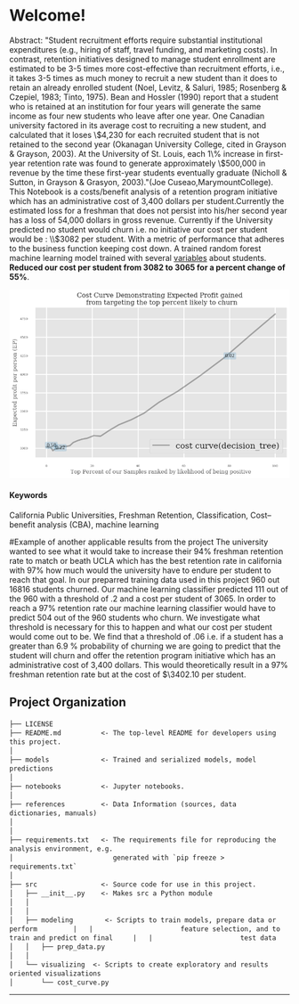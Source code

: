 
# Welcome! 

Abstract: "Student recruitment efforts require substantial institutional expenditures (e.g., hiring of staff, travel funding, and marketing costs). In contrast, retention initiatives designed to manage student enrollment are estimated to be 3-5 times more cost-effective than recruitment efforts, i.e., it takes 3-5 times as much money to recruit a new student than it does to retain an already enrolled student (Noel, Levitz, & Saluri, 1985; Rosenberg & Czepiel, 1983; Tinto, 1975). Bean and Hossler (1990) report that a student who is retained at an institution for four years will generate the same income as four new students who leave after one year. One Canadian university factored in its average cost to recruiting a new student, and calculated that it loses \\$4,230 for each recruited student that is not retained to the second year (Okanagan University College, cited in Grayson & Grayson, 2003). At the University of St. Louis, each 1\% increase in first-year retention rate was found to generate approximately \$500,000 in revenue by the time these first-year students eventually graduate (Nicholl & Sutton, in Grayson & Grasyon, 2003)."(Joe Cuseao,MarymountCollege). This Notebook is a costs/benefit analysis of a retention program initiative which has an administrative cost of 3,400 dollars per student.Currently the estimated loss for a freshman that does not persist into his/her second year has a loss of 54,000 dollars in gross revenue.  Currently if the University predicted no student would churn i.e. no initiative our cost per student would be : \\$3082 per student. With a metric of performance that adheres to the business function keeping cost down. A trained random forest machine learning model trained with several [variables](https://github.com/clazaro97chosen/CSU_CostBenefit_Analysis/blob/master/references/Data_Dictionary.txt) about students. **Reduced our cost per student from 3082 to 3065 for a percent change of 55%**.

![alt test](images/costcurve.PNG)

#### Keywords
California Public Universities, Freshman Retention, Classification, Cost–benefit analysis (CBA), machine learning


#Example of another applicable results from the project
The university wanted to see what it would take to increase their 94% freshman retention rate to match or beath UCLA which has the best retention rate in california with 97% how much would the university have to endure per student to reach that goal. In our preparred training data used in this project 960 out 16816 students churned. Our machine learning classifier predicted 111 out of the 960 with a threshold of .2 and a cost per student of 3065. In order to reach a 97% retention rate our machine learning classifier would have to predict 504 out of the 960 students who churn. We investigate what threshold is necessary for this to happen and what our cost per student would come out to be. We find that a threshold of .06 i.e. if a student has a greater than 6.9 % probability of churning we are going to predict that the student will churn and offer the retention program initiative which has an administrative cost of 3,400 dollars. This would theoretically result in a 97% freshman retention rate but at the cost of $\\3402.10 per student.


Project Organization
------------

    ├── LICENSE
    ├── README.md          <- The top-level README for developers using this project.
    │
    ├── models             <- Trained and serialized models, model predictions
    │
    ├── notebooks          <- Jupyter notebooks.
    │
    ├── references         <- Data Information (sources, data dictionaries, manuals)
    │
    │
    ├── requirements.txt   <- The requirements file for reproducing the analysis environment, e.g.
    │                         generated with `pip freeze > requirements.txt`
    │
    ├── src                <- Source code for use in this project.
    │   ├── __init__.py    <- Makes src a Python module
    │   │
    │   │
    │   ├── modeling        <- Scripts to train models, prepare data or perform         |   |                      feature selection, and to train and predict on final     |   |                      test data         
    │   │   ├── prep_data.py
    │   │
    │   └── visualizing  <- Scripts to create exploratory and results oriented visualizations
    │       └── cost_curve.py 
    
    


--------
